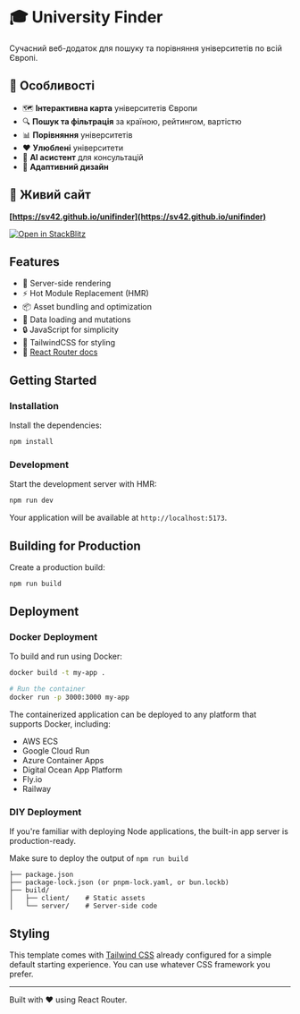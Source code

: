 # 🎓 University Finder

Сучасний веб-додаток для пошуку та порівняння університетів по всій Європі.

## 🌟 Особливості

- 🗺️ **Інтерактивна карта** університетів Європи
- 🔍 **Пошук та фільтрація** за країною, рейтингом, вартістю
- 📊 **Порівняння** університетів
- ❤️ **Улюблені** університети
- 🤖 **AI асистент** для консультацій
- 📱 **Адаптивний дизайн**

## 🚀 Живий сайт

**[https://sv42.github.io/unifinder](https://sv42.github.io/unifinder)**

[![Open in StackBlitz](https://developer.stackblitz.com/img/open_in_stackblitz.svg)](https://stackblitz.com/github/remix-run/react-router-templates/tree/main/default)

## Features

- 🚀 Server-side rendering
- ⚡️ Hot Module Replacement (HMR)
- 📦 Asset bundling and optimization
- 🔄 Data loading and mutations
- 🔒 JavaScript for simplicity
- 🎉 TailwindCSS for styling
- 📖 [React Router docs](https://reactrouter.com/)

## Getting Started

### Installation

Install the dependencies:

```bash
npm install
```

### Development

Start the development server with HMR:

```bash
npm run dev
```

Your application will be available at `http://localhost:5173`.

## Building for Production

Create a production build:

```bash
npm run build
```

## Deployment

### Docker Deployment

To build and run using Docker:

```bash
docker build -t my-app .

# Run the container
docker run -p 3000:3000 my-app
```

The containerized application can be deployed to any platform that supports Docker, including:

- AWS ECS
- Google Cloud Run
- Azure Container Apps
- Digital Ocean App Platform
- Fly.io
- Railway

### DIY Deployment

If you're familiar with deploying Node applications, the built-in app server is production-ready.

Make sure to deploy the output of `npm run build`

```
├── package.json
├── package-lock.json (or pnpm-lock.yaml, or bun.lockb)
├── build/
│   ├── client/    # Static assets
│   └── server/    # Server-side code
```

## Styling

This template comes with [Tailwind CSS](https://tailwindcss.com/) already configured for a simple default starting experience. You can use whatever CSS framework you prefer.

---

Built with ❤️ using React Router.
